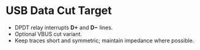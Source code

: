 # USB Data Cut Target

- DPDT relay interrupts **D+** and **D−** lines.
- Optional VBUS cut variant.
- Keep traces short and symmetric; maintain impedance where possible.
